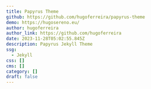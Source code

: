```yaml
---
title: Papyrus Theme
github: https://github.com/hugoferreira/papyrus-theme
demo: https://hugosereno.eu/
author: hugoferreira
author_link: https://github.com/hugoferreira
date: 2023-11-28T05:02:55.845Z
description: Papyrus Jekyll Theme
ssg:
  - Jekyll
css: []
cms: []
category: []
draft: false
---
```

